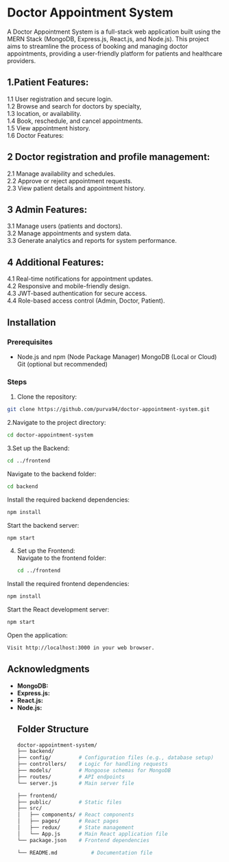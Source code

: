 <h1>Doctor Appointment System</h1>
A Doctor Appointment System is a full-stack web application built using the MERN Stack (MongoDB, Express.js, React.js, and Node.js). This project aims to streamline the process of booking and managing doctor appointments, providing a user-friendly platform for patients and healthcare providers.
<!-- <h1>Features</h1>  -->
<h2>1.Patient Features:</h2>

1.1 User registration and secure login.<br>
1.2 Browse and search for doctors by specialty, <br/>
1.3 location, or availability.<br>
1.4 Book, reschedule, and cancel appointments.<br/>
1.5 View appointment history.<br/>
1.6 Doctor Features:

<h2>2 Doctor registration and profile management:</h2>
2.1 Manage availability and schedules.<br>
2.2 Approve or reject appointment requests.<br>
2.3 View patient details and appointment history.<br>

<h2>3 Admin Features:</h2>

3.1 Manage users (patients and doctors). <br>
3.2 Manage appointments and system data.<br>
3.3 Generate analytics and reports for system performance.<br>

<h2>4 Additional Features:</h2>

4.1 Real-time notifications for appointment updates.<br>
4.2 Responsive and mobile-friendly design.<br>
4.3 JWT-based authentication for secure access.<br>
4.4 Role-based access control (Admin, Doctor, Patient).<br>
## **Installation**
### **Prerequisites**
- Node.js and npm (Node Package Manager) 
MongoDB (Local or Cloud)
Git (optional but recommended)<br>
### **Steps**
1. Clone the repository:
  ```bash
git clone https://github.com/purva94/doctor-appointment-system.git
   ```
2.Navigate to the project directory:
 ```bash
cd doctor-appointment-system
```
3.Set up the Backend:
```bash
cd ../frontend
```
Navigate to the backend folder:
```bash
cd backend
```
Install the required backend dependencies:
```bash
npm install
```
Start the backend server:
```bash
npm start
```
4. Set up the Frontend:<br>
   Navigate to the frontend folder:
   ```bash
   cd ../frontend
   ```
Install the required frontend dependencies:
```bash
npm install
```
Start the React development server:
```bash
npm start
```
Open the application:
```bash
Visit http://localhost:3000 in your web browser.
```
## **Acknowledgments** 
- **MongoDB:**
- **Express.js:**
- **React.js:**
- **Node.js:**
  ## **Folder Structure**
     ```bash
  doctor-appointment-system/
   ├── backend/
   ├── config/         # Configuration files (e.g., database setup)
   ├── controllers/    # Logic for handling requests
   ├── models/         # Mongoose schemas for MongoDB
   ├── routes/         # API endpoints
   └── server.js       # Main server file

   ├── frontend/
   ├── public/         # Static files
   ├── src/
   │   ├── components/ # React components
   │   ├── pages/      # React pages
   │   ├── redux/      # State management
   │   └── App.js      # Main React application file
   └── package.json    # Frontend dependencies

   └── README.md           # Documentation file
   ```

